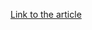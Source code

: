 [Link to the article](https://www.welivesecurity.com/en/eset-research/operation-akairyu-mirrorface-invites-europe-expo-2025-revives-anel-backdoor/)
